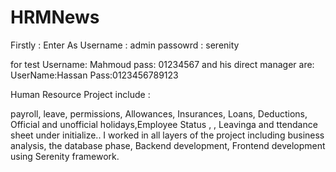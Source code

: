 # HRMNews

Firstly : Enter As Username : admin
passowrd : serenity

for test
Username: Mahmoud
pass: 01234567
and his direct manager are:
UserName:Hassan
Pass:0123456789123

Human Resource Project include :

payroll, leave, permissions, Allowances, Insurances, Loans, Deductions,
Official and unofficial holidays,Employee Status , 
, Leavinga and ttendance sheet under initialize.. 
I worked in all layers of the project including business analysis,
the database phase, Backend development, Frontend development using Serenity framework.
